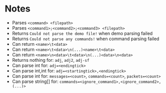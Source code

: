 ﻿# Notes
* Parses `<command> <filepath>`
* Parses `<command1>;<command2>;<command3> <filepath>`
* Returns `Could not parse the demo file!` when demo parsing failed
* Returns `Could not parse any commands!` when command parsing failed
* Can return `<name>\t<data>`
* Can return `<name>\t<data>\n(...)<name>\t<data>`
* Can return `<name>\n<data>\t<data>\n(...)<data>\n<data>`
* Returns nothing for: `adj`, `adj2`, `adj-sf`
* Can parse int for: `adj=<endingtick>`
* Can parse int,int for: `adj=<startingtick>,<endingtick>`
* Can parse int for: `messages=<count>`, `commands=<count>`, `packets=<count>`
* Can parse string[] for: `commands=<ignore_command1>,<ignore_command2>,(...)>`